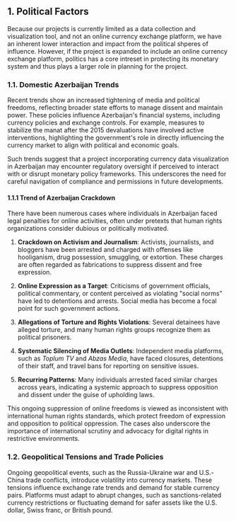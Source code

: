 ## 1. Political Factors

Because our projects is currently limited as a data collection and visualization tool, and not an online currency exchange platform, we have an inherent lower interaction and impact from the political shperes of influence. However, if the project is expanded to include an online currency exchange platform, politics has a core intreset in protecting its monetary system and thus plays a larger role in planning for the project.

### 1.1. Domestic Azerbaijan Trends

Recent trends show an increased tightening of media and political freedoms, reflecting broader state efforts to manage dissent and maintain power. These policies influence Azerbaijan's financial systems, including currency policies and exchange controls. For example, measures to stabilize the manat after the 2015 devaluations have involved active interventions, highlighting the government's role in directly influencing the currency market to align with political and economic goals.

Such trends suggest that a project incorporating currency data visualization in Azerbaijan may encounter regulatory oversight if perceived to interact with or disrupt monetary policy frameworks. This underscores the need for careful navigation of compliance and permissions in future developments.

#### 1.1.1 Trend of Azerbaijan Crackdown

There have been numerous cases where individuals in Azerbaijan faced legal penalties for online activities, often under pretexts that human rights organizations consider dubious or politically motivated.

1. **Crackdown on Activism and Journalism**: Activists, journalists, and bloggers have been arrested and charged with offenses like hooliganism, drug possession, smuggling, or extortion. These charges are often regarded as fabrications to suppress dissent and free expression.
   
2. **Online Expression as a Target**: Criticisms of government officials, political commentary, or content perceived as violating "social norms" have led to detentions and arrests. Social media has become a focal point for such government actions.

3. **Allegations of Torture and Rights Violations**: Several detainees have alleged torture, and many human rights groups recognize them as political prisoners.

4. **Systematic Silencing of Media Outlets**: Independent media platforms, such as *Toplum TV* and *Abzas Media*, have faced closures, detentions of their staff, and travel bans for reporting on sensitive issues.

5. **Recurring Patterns**: Many individuals arrested faced similar charges across years, indicating a systemic approach to suppress opposition and dissent under the guise of upholding laws.

This ongoing suppression of online freedoms is viewed as inconsistent with international human rights standards, which protect freedom of expression and opposition to political oppression. The cases also underscore the importance of international scrutiny and advocacy for digital rights in restrictive environments.

### 1.2. Geopolitical Tensions and Trade Policies

Ongoing geopolitical events, such as the Russia-Ukraine war and U.S.-China trade conflicts, introduce volatility into currency markets. These tensions influence exchange rate trends and demand for stable currency pairs. Platforms must adapt to abrupt changes, such as sanctions-related currency restrictions or fluctuating demand for safer assets like the U.S. dollar, Swiss franc, or British pound.